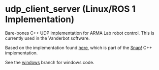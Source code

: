# udp_client_server (Linux/ROS 1 Implementation)
Bare-bones C++ UDP implementation for ARMA Lab robot control. This is currently used in the Vanderbot software. 

Based on the implementation found [here](https://linux.m2osw.com/c-implementation-udp-clientserver), which is part of the [Snap!](https://snapwebsites.org/) C++ implementation. 

See the [windows](https://github.com/vu-arma-dev/udp_client_server/tree/windows) branch for windows code.